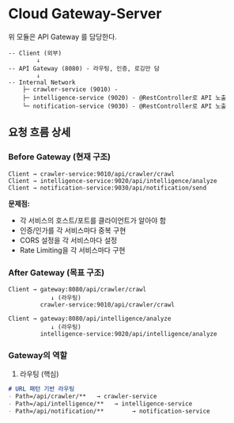 # Cloud Gateway-Server

위 모듈은 API Gateway 를 담당한다.

```text
-- Client (외부)
        ↓
-- API Gateway (8080) - 라우팅, 인증, 로깅만 담
        ↓
-- Internal Network
    ├─ crawler-service (9010) - 
    ├─ intelligence-service (9020) - @RestController로 API 노출
    └─ notification-service (9030) - @RestController로 API 노출
```

## 요청 흐름 상세

### Before Gateway (현재 구조)
```
Client → crawler-service:9010/api/crawler/crawl
Client → intelligence-service:9020/api/intelligence/analyze
Client → notification-service:9030/api/notification/send
```

**문제점:**
- 각 서비스의 호스트/포트를 클라이언트가 알아야 함
- 인증/인가를 각 서비스마다 중복 구현
- CORS 설정을 각 서비스마다 설정
- Rate Limiting을 각 서비스마다 구현

### After Gateway (목표 구조)
```
Client → gateway:8080/api/crawler/crawl
            ↓ (라우팅)
         crawler-service:9010/api/crawler/crawl

Client → gateway:8080/api/intelligence/analyze
            ↓ (라우팅)
         intelligence-service:9020/api/intelligence/analyze
```

### Gateway의 역할
1. 라우팅 (핵심)
```markdown
# URL 패턴 기반 라우팅
- Path=/api/crawler/**   → crawler-service
- Path=/api/intelligence/**   → intelligence-service
- Path=/api/notification/**        → notification-service
```


